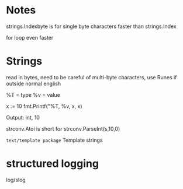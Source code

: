 # Notes 
strings.Indexbyte is for single byte characters
faster than strings.Index

for loop even faster

# Strings
read in bytes, need to be careful of multi-byte characters, use Runes if outside normal english

%T = type
%v = value

x := 10
fmt.Printf("%T, %v, x, x)

Output:
int, 10

strconv.Atoi is short for strconv.ParseInt(s,10,0)

`text/template package`
Template strings

# structured logging
log/slog
